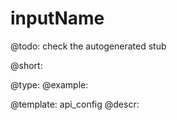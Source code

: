 inputName
=============

@todo:
	check the autogenerated stub


@short:
	

@type: 
@example:


@template:	api_config
@descr:


